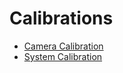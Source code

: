 Calibrations
=====

* [Camera Calibration](./CameraCalibration/README.md)
* [System Calibration](./SystemCalibration/README.md)